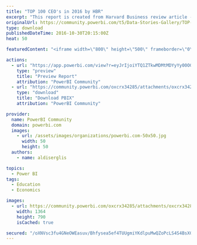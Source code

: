 ```yaml
---
title: "TOP 100 CEO's in 2016 by HBR"
excerpt: "This report is created from Harvard Business review article - Best performing CEOs in the world ("
originalUrl: https://community.powerbi.com/t5/Data-Stories-Gallery/TOP-100-CEO-s-in-2016-by-HBR/m-p/83972
type: download
publishedDateTime: 2016-10-30T20:15:00Z
heat: 50

featuredContent: "<iframe width=\"800\" height=\"500\" frameborder=\"0\" src=\"https://app.powerbi.com/view?r=eyJrIjoiYTQ1ZTkwMDMtMDYyYy00OGNkLWEzMzctZDQyOWZiYTJkN2FjIiwidCI6ImIzYzUzMjAzLWMwZGUtNGYwNy1hNDQ2LTQ3OGY0NThiZjg3YiIsImMiOjh9\"></iframe>"

actions:
  - url: "https://app.powerbi.com/view?r=eyJrIjoiYTQ1ZTkwMDMtMDYyYy00OGNkLWEzMzctZDQyOWZiYTJkN2FjIiwidCI6ImIzYzUzMjAzLWMwZGUtNGYwNy1hNDQ2LTQ3OGY0NThiZjg3YiIsImMiOjh9"
    type: "preview"
    title: "Preview Report"
    attribution: "PowerBI Community"
  - url: "https://community.powerbi.com/oxcrx34285/attachments/oxcrx34285/DataStoriesGallery/394/2/TOP100CEO_2016.pbix"
    type: "download"
    title: "Download PBIX"
    attribution: "PowerBI Community"

provider:
  name: PowerBI Community
  domain: powerbi.com
  images:
    - url: /assets/images/organizations/powerbi.com-50x50.jpg
      width: 50
      height: 50
  authors:
    - name: aldiserglis

topics:
  - Power BI
tags:
  - Education
  - Economics

images:
  - url: https://community.powerbi.com/oxcrx34285/attachments/oxcrx34285/DataStoriesGallery/394/1/interactive.jpg
    width: 1364
    height: 790
    isCached: true

secured: "/oXNVsc3fu4GNeOWEasuv/Bhfysea5ef4TUUgmiYKdlpuMwQZoPcLS4S4BsXGPh9ymP/bI0QpqfJ2P8LzsvBqNvPmRE7R0KO2trp2k7kSyc5EfGAONu2C8oWCnRgQBIqUTPj5dsdooAZyYuXLmyiprfWvfr+/sQ3Ke6TTZkYyfl/KlK85IzysfnoDnqaQKzVtMSerw021Z68WHFIJKwBE019ieYtOS06NAa1QnNylRcQ6fngj40O1Jm+4iQTbuKvXL1QN03SJ0OJvjA7kymaLJcm0R1CvEfMlScwOCq+VsEvWwQhzSqDSgW6ZVlH5103g9cYChVd26iUAplup6G7JH4u67oenaDmdnh3Gi7iXiN93SNDOtYT3/bUABhZCHt2tK2i5I/COB2ONy637EvFKUlOX8ZOEHcqptqIRy1LWos=;fCdAdMH0Er5XJsWDkmG8Pw=="
---
```


